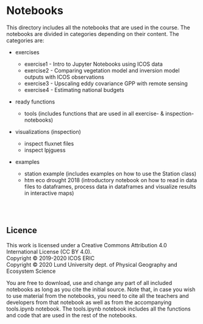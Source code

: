 # Notebooks
This directory includes all the notebooks that are used in the course. The notebooks are divided in categories depending on their content. The categories are:

* exercises
  * exercise1 - Intro to Jupyter Notebooks using ICOS data
  * exercise2 - Comparing vegetation model and inversion model outputs with ICOS observations
  * exercise3 - Upscaling eddy covariance GPP with remote sensing
  * exercise4 - Estimating national budgets

* ready functions
  * tools (includes functions that are used in all exercise- & inspection-notebooks)

* visualizations (inspection)
  * inspect fluxnet files
  * inspect lpjguess
  
* examples
  * station example (includes examples on how to use the Station class)
  * htm eco drought 2018 (introductory notebook on how to read in data files to dataframes, process data in dataframes and visualize results in interactive maps)

<br>
<br>

## Licence
This work is licensed under a Creative Commons Attribution 4.0 International License (CC BY 4.0). <br>
Copyright © 2019-2020 ICOS ERIC <br>
Copyright © 2020 Lund University dept. of Physical Geography and Ecosystem Science <br>

You are free to download, use and change any part of all included notebooks as long as you cite the initial source. Note that, in case you wish to use material from the notebooks, you need to cite all the teachers and developers from that notebook as well as from the accompanying tools.ipynb notebook. The tools.ipynb notebook includes all the functions and code that are used in the rest of the notebooks.
